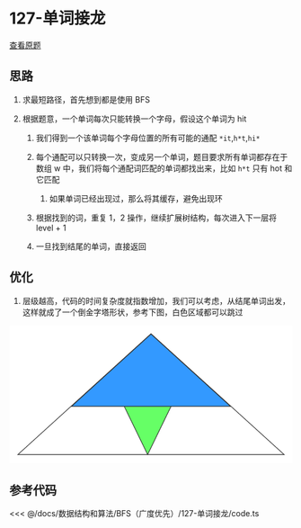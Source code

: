 # 127-单词接龙

[查看原题](https://leetcode-cn.com/problems/word-ladder/)

## 思路

1. 求最短路径，首先想到都是使用 BFS

2. 根据题意，一个单词每次只能转换一个字母，假设这个单词为 hit
   1. 我们得到一个该单词每个字母位置的所有可能的通配 `*it`,`h*t`,`hi*`
   2. 每个通配可以只转换一次，变成另一个单词，题目要求所有单词都存在于数组 w 中，我们将每个通配词匹配的单词都找出来，比如 `h*t` 只有 hot 和它匹配
      1. 如果单词已经出现过，那么将其缓存，避免出现环

   3. 根据找到的词，重复 1，2 操作，继续扩展树结构，每次进入下一层将 level + 1

   4. 一旦找到结尾的单词，直接返回

<Visual relative="./visual/index.html" height="500" />

## 优化

1. 层级越高，代码的时间复杂度就指数增加，我们可以考虑，从结尾单词出发，这样就成了一个倒金字塔形状，参考下图，白色区域都可以跳过

![单词接龙-优化](./assets/yh.png)

## 参考代码

<<< @/docs/数据结构和算法/BFS（广度优先）/127-单词接龙/code.ts

<br/>
<br/>
<br/>
<Vssue :title="$title" />
